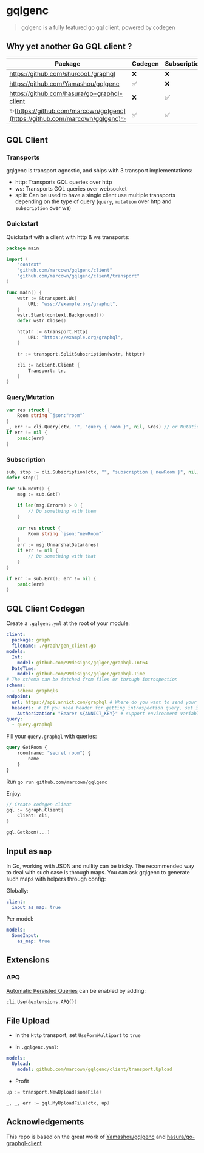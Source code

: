 # gqlgenc

> gqlgenc is a fully featured go gql client, powered by codegen 

## Why yet another Go GQL client ?

| Package                                     | Codegen | Subscription | Extensions |
|---------------------------------------------|---------|--------------|------------|
| https://github.com/shurcooL/graphql         | ❌      | ❌            |❌          |
| https://github.com/Yamashou/gqlgenc         | ✅      | ❌            |❌          |
| https://github.com/hasura/go-graphql-client | ❌      | ✅            |❌          |
| ✨[https://github.com/marcown/gqlgenc](https://github.com/marcown/gqlgenc)✨| ✅ | ✅ | ✅ |

## GQL Client

### Transports

gqlgenc is transport agnostic, and ships with 3 transport implementations:

- http: Transports GQL queries over http
- ws: Transports GQL queries over websocket
- split: Can be used to have a single client use multiple transports depending on the type of query (`query`, `mutation` over http and `subscription` over ws)

### Quickstart

Quickstart with a client with http & ws transports:

```go
package main

import (
    "context"
    "github.com/marcown/gqlgenc/client"
    "github.com/marcown/gqlgenc/client/transport"
)

func main() {
    wstr := &transport.Ws{
        URL: "wss://example.org/graphql",
    }
    wstr.Start(context.Background())
    defer wstr.Close()

    httptr := &transport.Http{
        URL: "https://example.org/graphql",
    }

    tr := transport.SplitSubscription(wstr, httptr)

    cli := &client.Client {
        Transport: tr,
    }
}
```

### Query/Mutation

```go
var res struct {
    Room string `json:"room"`
}
_, err := cli.Query(ctx, "", "query { room }", nil, &res) // or Mutation
if err != nil {
    panic(err)
}
```

### Subscription

```go
sub, stop := cli.Subscription(ctx, "", "subscription { newRoom }", nil)
defer stop()

for sub.Next() {
    msg := sub.Get()
    
    if len(msg.Errors) > 0 {
        // Do something with them
    }
    
    var res struct {
        Room string `json:"newRoom"`
    }
    err := msg.UnmarshalData(&res)
    if err != nil {
        // Do something with that
    }
}

if err := sub.Err(); err != nil {
    panic(err)
}
```

## GQL Client Codegen

Create a `.gqlgenc.yml` at the root of your module:

```yaml
client:
  package: graph
  filename: ./graph/gen_client.go
models:
  Int:
    model: github.com/99designs/gqlgen/graphql.Int64
  DateTime:
    model: github.com/99designs/gqlgen/graphql.Time
# The schema can be fetched from files or through introspection
schema:
  - schema.graphqls
endpoint:
  url: https://api.annict.com/graphql # Where do you want to send your request?
  headers:　# If you need header for getting introspection query, set it
    Authorization: "Bearer ${ANNICT_KEY}" # support environment variables
query:
  - query.graphql

```

Fill your `query.graphql` with queries:
```graphql
query GetRoom {
    room(name: "secret room") {
        name
    }
}
```

Run `go run github.com/marcown/gqlgenc`

Enjoy:
```go
// Create codegen client
gql := &graph.Client{
    Client: cli,
}

gql.GetRoom(...)
```

## Input as `map`

In Go, working with JSON and nullity can be tricky. The recommended way to deal with such case is through maps. You can ask gqlgenc to generate such maps with helpers through config:

Globally:
```yaml
client:
  input_as_map: true
```

Per model:
```yaml
models:
  SomeInput:
    as_map: true
```

## Extensions

### APQ

[Automatic Persisted Queries](https://www.apollographql.com/docs/apollo-server/performance/apq/) can be enabled by adding:

```go
cli.Use(&extensions.APQ{})
```

## File Upload

- In the `Http` transport, set `UseFormMultipart` to `true`

- In `.gqlgenc.yaml`:

```yaml
models:
  Upload:
    model: github.com/marcown/gqlgenc/client/transport.Upload
```

- Profit

```go
up := transport.NewUpload(someFile)

_, _, err := gql.MyUploadFile(ctx, up)
```

## Acknowledgements

This repo is based on the great work of [Yamashou/gqlgenc](https://github.com/Yamashou/gqlgenc) and [hasura/go-graphql-client](https://github.com/hasura/go-graphql-client)
